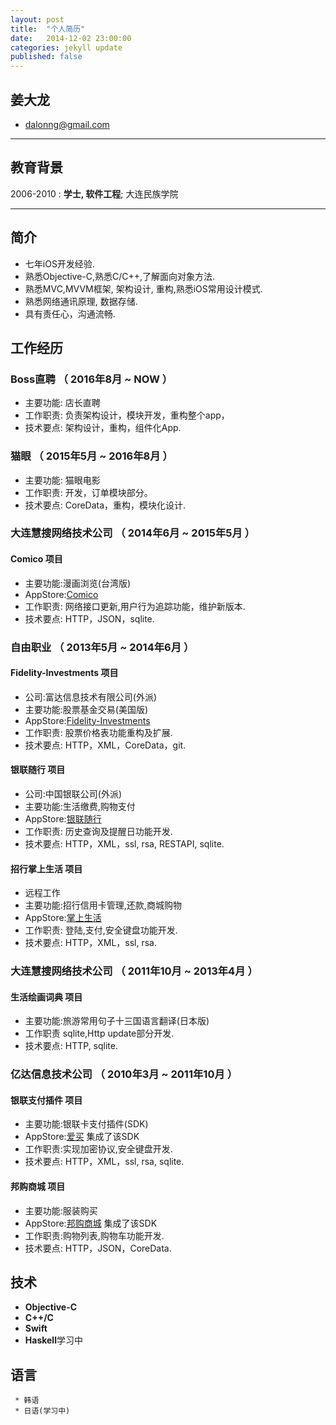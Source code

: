 ```yaml
---
layout: post
title:  "个人简历"
date:   2014-12-02 23:00:00
categories: jekyll update
published: false
---
```

姜大龙
--------------------


- dalonng@gmail.com

---

教育背景
---------

2006-2010 
:   **学士, 软件工程**; 大连民族学院

---

## 简介
- 七年iOS开发经验.
- 熟悉Objective-C,熟悉C/C++,了解面向对象方法.
- 熟悉MVC,MVVM框架, 架构设计, 重构,熟悉iOS常用设计模式.
- 熟悉网络通讯原理, 数据存储.
- 具有责任心，沟通流畅.

## 工作经历

### Boss直聘 （ 2016年8月 ~ NOW ）
- 主要功能: 店长直聘
- 工作职责: 负责架构设计，模块开发，重构整个app，
- 技术要点: 架构设计，重构，组件化App.

### 猫眼 （ 2015年5月 ~ 2016年8月 ）
- 主要功能: 猫眼电影
- 工作职责: 开发，订单模块部分。
- 技术要点: CoreData，重构，模块化设计.

### 大连慧搜网络技术公司 （ 2014年6月 ~ 2015年5月 ）

#### Comico 项目
- 主要功能:漫画浏览(台湾版)
- AppStore:[Comico](https://itunes.apple.com/cn/app/mian-fei-man-hua-comico-mei/id892368006?l=en&mt=8) 
- 工作职责: 网络接口更新,用户行为追踪功能，维护新版本.
- 技术要点: HTTP，JSON，sqlite.

### 自由职业 （ 2013年5月 ~ 2014年6月 ）

#### Fidelity-Investments 项目
- 公司:富达信息技术有限公司(外派)
- 主要功能:股票基金交易(美国版)
- AppStore:[Fidelity-Investments](https://itunes.apple.com/us/app/fidelity-investments/id348177453?mt=8) 
- 工作职责: 股票价格表功能重构及扩展.
- 技术要点: HTTP，XML，CoreData，git.

#### 银联随行 项目
- 公司:中国银联公司(外派)
- 主要功能:生活缴费,购物支付
- AppStore:[银联随行](https://itunes.apple.com/cn/app/yin-lian-sui-xing/id433602054?l=en&mt=8) 
- 工作职责: 历史查询及提醒日功能开发.
- 技术要点: HTTP，XML，ssl, rsa, RESTAPI, sqlite.

#### 招行掌上生活 项目
- 远程工作
- 主要功能:招行信用卡管理,还款,商城购物
- AppStore:[掌上生活](https://itunes.apple.com/cn/app/zhao-shang-yin-xing-xin-yong/id398453262?l=en&mt=8) 
- 工作职责: 登陆,支付,安全键盘功能开发.
- 技术要点: HTTP，XML，ssl, rsa.


### 大连慧搜网络技术公司 （ 2011年10月 ~ 2013年4月 ）

#### 生活绘画词典 项目
- 主要功能:旅游常用句子十三国语言翻译(日本版) 
- 工作职责 sqlite,Http update部分开发.
- 技术要点: HTTP, sqlite.

### 亿达信息技术公司 （ 2010年3月 ~ 2011年10月 ）

#### 银联支付插件 项目
- 主要功能:银联卡支付插件(SDK) 
- AppStore:[爱买](https://itunes.apple.com/cn/app/ai-mai-tuan-gou-dao-hang-tao/id501950973?l=en&mt=8) 集成了该SDK
- 工作职责:实现加密协议,安全键盘开发.
- 技术要点: HTTP，XML，ssl, rsa, sqlite.

#### 邦购商城 项目
- 主要功能:服装购买
- AppStore:[邦购商城](https://itunes.apple.com/cn/app/bang-gou-shang-cheng-mei-te/id427543233?l=en&mt=8) 集成了该SDK
- 工作职责:购物列表,购物车功能开发.
- 技术要点: HTTP，JSON，CoreData.

技术
--------------------

*  **Objective-C**
*  **C++/C**
*  **Swift**
*  **Haskell**学习中

语言
--------------------

     * 韩语 
     * 日语(学习中)


